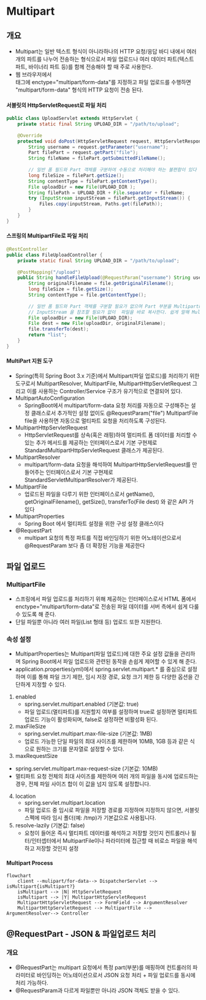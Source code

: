# Multipart
## 개요
* Multipart는 일반 텍스트 형식이 아니라하나의 HTTP 요청/응답 바디 내에서 여러 개의 파트를 나누어 전송하는 형식으로서 파일 업로드나 여러 데이터 파트(텍스트 파트, 바이너리 파트 등)를 함께 전송해야 할 때 주로 사용한다.
* 웹 브라우저에서 <form> 태그에 enctype="multipart/form-data"를 지정하고 파일 업로드를 수행하면 "multipart/form-data" 형식의 HTTP 요청이 전송 된다.

#### 서블릿의 HttpServletRequest로  파일 처리
```java
public class UploadServlet extends HttpServlet { 
    private static final String UPLOAD_DIR = "/path/to/upload";
 
    @Override
    protected void doPost(HttpServletRequest request, HttpServletResponse response) throws ServletException, IOException{ 
        String username = request.getParameter("username");
        Part filePart = request.getPart("file");
        String fileName = filePart.getSubmittedFileName();
        
        // 일반 폼 필드와 Part 객체를 구분하여 수동으로 처리해야 하는 불편함이 있다
        long fileSize = filePart.getSize();
        String contentType = filePart.getContentType();
        File uploadDir = new File(UPLOAD_DIR );
        String filePath = UPLOAD_DIR + File.separator + fileName;
        try (InputStream inputStream = filePart.getInputStream()) {
            Files.copy(inputStream, Paths.get(filePath));
        }
    }
}
```
#### 스프링의  MultipartFile로 파일 처리
```java
@RestController
public class FileUploadController {
    private static final String UPLOAD_DIR = "/path/to/upload";
    
    @PostMapping("/upload")
    public String handleFileUpload(@RequestParam("username") String username, @RequestParam("file") MultipartFile file) throws IOException{
        String originalFilename = file.getOriginalFilename();
        long fileSize = file.getSize();
        String contentType = file.getContentType();
 
        // 일반 폼 필드와 Part 객체를 구분할 필요가 없으며 Part 부분을 MultipartFile 이 추상화 해서 처리해 준다 
        // InputStream 을 참조할 필요가 없이  파일을 바로 복사한다. 쉽게 말해 MultipartFile 만 잘 사용하면 된다
        File uploadDir = new File(UPLOAD_DIR);
        File dest = new File(uploadDir, originalFilename);
        file.transferTo(dest);
        return "list";
    }
}
```

#### MultiPart 지원 도구
* Spring(특히 Spring Boot 3.x 기준)에서 Multipart(파일 업로드)를 처리하기 위한 도구로서 MultipartResolver, MultipartFile, MultipartHttpServletRequest 그리고 이를 사용하는 Controller/Service 구조가 유기적으로 연결되어 있다. 
* MultipartAutoConfiguration
  * SpringBoot에서 multipart/form-data 요청 처리를 자동으로 구성해주는 설정 클래스로서 추가적인 설정 없이도 @RequestParam("file") MultipartFile file을 사용하면 자동으로 멀티파트 요청을 처리하도록 구성된다.
* MultipartHttpServletRequest
  * HttpServletRequest를 상속(혹은 래핑)하여 멀티파트 폼 데이터를 처리할 수 있는 추가 메서드를 제공하는 인터페이스로서 기본 구현제로 StandardMultipartHttpServletRequest 클래스가 제공된다.
* MultipartResolver
  * multipart/form-data 요청을 해석하여 MultipartHttpServletRequest를 만들어주는 인터페이스로서 기본 구현제로 StandardServletMultipartResolver가 제공된다.
* MultipartFile
  * 업로드된 파일을 다루기 위한 인터페이스로서 getName(), getOriginalFilename(), getSize(), transferTo(File dest) 와 같은 API 가 있다
* MultipartProperties
  * Spring Boot 에서 멀티파트 설정을 위한 구성 설정 클래스이다
* @RequestPart
  * multipart 요청의 특정 파트를 직접 바인딩하기 위한 어노테이션으로서 @RequestParam 보다 좀 더 확장된 기능을 제공한다


## 파일 업로드
### MultipartFile
* 스프링에서 파일 업로드를 처리하기 위해 제공하는 인터페이스로서 HTML 폼에서 enctype="multipart/form-data"로 전송된 파일 데이터를 서버 측에서 쉽게 다룰 수 있도록 해 준다.
* 단일 파일뿐 아니라 여러 파일(List<MultipartFile> 형태 등) 업로드 또한 지원한다.

### 속성 설정
* MultipartProperties는 Multipart(파일 업로드)에 대한 주요 설정 값들을 관리하며 Spring Boot에서 파일 업로드와 관련된 동작을 손쉽게 제어할 수 있게 해 준다.
* application.properties(yml)에서 spring.servlet.multipart.* 를 중심으로 설정하며 이를 통해 파일 크기 제한, 임시 저장 경로, 요청 크기 제한 등 다양한 옵션을 간단하게 지정할 수 있다.

1. enabled
   - spring.servlet.multipart.enabled (기본값: true)
   - 파일 업로드(멀티파트)를 지원할지 여부를 설정하며 true로 설정하면 멀티파트 업로드 기능이 활성화되며, false로 설정하면 비활성화 된다.
2. maxFileSize
   - spring.servlet.multipart.max-file-size (기본값: 1MB)
   - 업로드 가능한 단일 파일의 최대 사이즈를 제한하며 10MB, 1GB 등과 같은 식으로 원하는 크기를 문자열로 설정할 수 있다.
3.  maxRequestSize
   - spring.servlet.multipart.max-request-size (기본값: 10MB)
   - 멀티파트 요청 전체의 최대 사이즈를 제한하며 여러 개의 파일을 동시에 업로드하는 경우, 전체 파일 사이즈 합이 이 값을 넘지 않도록 설정합니다.
4. location
   - spring.servlet.multipart.location
   - 파일 업로드 중 임시로 파일을 저장할 경로를 지정하며 지정하지 않으면, 서블릿 스펙에 따라 임시 폴더(예: /tmp)가 기본값으로 사용됩니다.
5. resolve-lazily (기본값: false)
   - 요청이 들어온 즉시 멀티파트 데이터를 해석하고 저장할 것인지 컨트롤러나 필터/인터셉터에서 MultipartFile이나 파라미터에 접근할 때 비로소 파일을 해석하고 저장할 것인지 설정

#### Multipart Process
```mermaid
flowchart
    client --mulipart/for-data--> DispatcherServlet --> isMultipart{isMultipart?}
    isMultipart --> |N| HttpServletRequest
    isMultipart --> |Y| MultipartHttpServletRequest
    MultipartHttpServletRequest --> FormField --> ArgumentResolver
    MultipartHttpServletRequest --> MultipartFile --> ArgumentResolver--> Controller
```

## @RequestPart - JSON & 파일업로드 처리
### 개요
* @RequestPart는 multipart 요청에서 특정 part(부분)를 매핑하여 컨트롤러의 파라미터로 바인딩하는 어노테이션으로서 JSON 요청 처리 + 파일 업로드를 동시에 처리 가능하다.
* @RequestParam과 다르게 파일뿐만 아니라 JSON 객체도 받을 수 있다.

